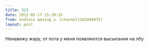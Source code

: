 ```yaml
---
title: 323
date: 2022-05-17 15:39:15
from: endless шизing ⍼ (channel1162404975)
layout: post
---
```


Ненавижу жару, от пота у меня появляются высыпания на лбу

